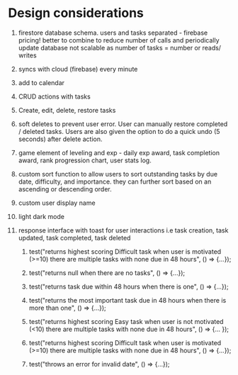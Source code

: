 # Design considerations
1) firestore database schema. users and tasks separated - firebase pricing! better to combine to reduce number of calls and periodically update database
not scalable as number of tasks = number or reads/ writes
2) syncs with cloud (firebase) every minute
3) add to calendar
4) CRUD actions with tasks
5) Create, edit, delete, restore tasks
6) soft deletes to prevent user error. User can manually restore completed / deleted tasks. Users are also given the option to do a quick undo (5 seconds) after delete action.
7) game element of leveling and exp - daily exp award, task completion award, rank progression chart, user stats log.
8) custom sort function to allow users to sort outstanding tasks by due date, difficulty, and importance. they can further sort based on an ascending or descending order.
9) custom user display name
10) light dark mode
11) response interface with toast for user interactions i.e task creation, task updated, task completed, task deleted 


    1) test("returns highest scoring Difficult task when user is motivated (>=10) there are multiple tasks with none due in 48 hours", () => {...});
      
    2) test("returns null when there are no tasks", () => {...});

    3) test("returns task due within 48 hours when there is one", () => {...});

    4) test("returns the most important task due in 48 hours when there is more than one", () => {...});

    5) test("returns highest scoring Easy task when user is not motivated (<10) there are multiple tasks with none due in 48 hours", () => {... });

    6) test("returns highest scoring Difficult task when user is motivated (>=10) there are multiple tasks with none due in 48 hours", () => {...});

    7) test("throws an error for invalid date", () => {...});